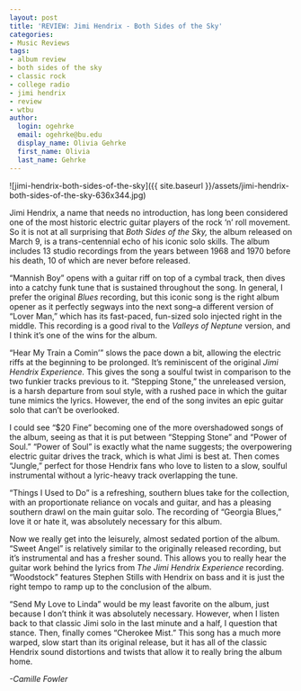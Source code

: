```yaml
---
layout: post
title: 'REVIEW: Jimi Hendrix - Both Sides of the Sky'
categories:
- Music Reviews
tags:
- album review
- both sides of the sky
- classic rock
- college radio
- jimi hendrix
- review
- wtbu
author:
  login: ogehrke
  email: ogehrke@bu.edu
  display_name: Olivia Gehrke
  first_name: Olivia
  last_name: Gehrke
---
```

![jimi-hendrix-both-sides-of-the-sky]({{ site.baseurl }}/assets/jimi-hendrix-both-sides-of-the-sky-636x344.jpg)

Jimi Hendrix, a name that needs no introduction, has long been considered one of the most historic electric guitar players of the rock ‘n’ roll movement. So it is not at all surprising that _Both Sides of the Sky,_ the album released on March 9, is a trans-centennial echo of his iconic solo skills. The album includes 13 studio recordings from the years between 1968 and 1970 before his death, 10 of which are never before released.

“Mannish Boy” opens with a guitar riff on top of a cymbal track, then dives into a catchy funk tune that is sustained throughout the song. In general, I prefer the original _Blues_ recording, but this iconic song is the right album opener as it perfectly segways into the next song–a different version of “Lover Man,” which has its fast-paced, fun-sized solo injected right in the middle. This recording is a good rival to the _Valleys of Neptune_ version, and I think it’s one of the wins for the album.

“Hear My Train a Comin’” slows the pace down a bit, allowing the electric riffs at the beginning to be prolonged. It’s reminiscent of the original _Jimi Hendrix Experience._ This gives the song a soulful twist in comparison to the two funkier tracks previous to it. “Stepping Stone,” the unreleased version, is a harsh departure from soul style, with a rushed pace in which the guitar tune mimics the lyrics. However, the end of the song invites an epic guitar solo that can’t be overlooked.

I could see “$20 Fine” becoming one of the more overshadowed songs of the album, seeing as that it is put between “Stepping Stone” and “Power of Soul.” “Power of Soul” is exactly what the name suggests; the overpowering electric guitar drives the track, which is what Jimi is best at. Then comes “Jungle,” perfect for those Hendrix fans who love to listen to a slow, soulful instrumental without a lyric-heavy track overlapping the tune.

“Things I Used to Do” is a refreshing, southern blues take for the collection, with an proportionate reliance on vocals and guitar, and has a pleasing southern drawl on the main guitar solo. The recording of “Georgia Blues,” love it or hate it, was absolutely necessary for this album.

Now we really get into the leisurely, almost sedated portion of the album. “Sweet Angel” is relatively similar to the originally released recording, but it’s instrumental and has a fresher sound. This allows you to really hear the guitar work behind the lyrics from _The Jimi Hendrix Experience_ recording. “Woodstock” features Stephen Stills with Hendrix on bass and it is just the right tempo to ramp up to the conclusion of the album.

“Send My Love to Linda” would be my least favorite on the album, just because I don’t think it was absolutely necessary. However, when I listen back to that classic Jimi solo in the last minute and a half, I question that stance. Then, finally comes “Cherokee Mist.” This song has a much more warped, slow start than its original release, but it has all of the classic Hendrix sound distortions and twists that allow it to really bring the album home.

_\-Camille Fowler_